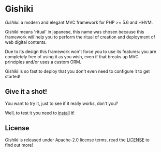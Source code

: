 # Gishiki
_*Gishiki*_: a modern and elegant MVC framework for PHP >= 5.6 and HHVM.

Gishiki means 'ritual' in japanese, this name was chosen because this framework will help you to perform the
ritual of creation and deployment of web digital contents.

Due to its design this framework won't force you to use its features: you are completely free of using it as you wish,
even if that breaks up MVC principles and/or uses a custom ORM.

Gishiki is so fast to deploy that you don't even need to configure it to get started!

## Give it a shot!
You want to try it, just to see if it really works, don't you?

Well, to test it you need to [install](installation/index.md) it!


## License
Gishiki is released under Apache-2.0 license terms, read the [LICENSE](license.md) to find out more!
